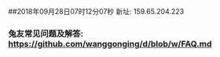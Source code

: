##2018年09月28日07时12分07秒 新址: 159.65.204.223
### 兔友常见问题及解答: https://github.com/wanggonging/d/blob/w/FAQ.md
